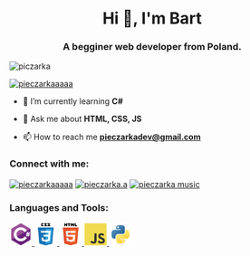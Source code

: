 <h1 align="center">Hi 👋, I'm Bart</h1>
<h3 align="center">A begginer web developer from Poland.</h3>

<p align="left"> <img src="https://komarev.com/ghpvc/?username=piczarka&label=Profile%20views&color=0e75b6&style=flat" alt="piczarka" /> </p>

<p align="left"> <a href="https://instagram.com/pieczarka.a" target="blank"><img src="https://raw.githubusercontent.com/rahuldkjain/github-profile-readme-generator/master/src/images/icons/Social/instagram.svg" alt="pieczarkaaaaa" /></a> </p>

- 🌱 I’m currently learning **C#**

- 💬 Ask me about **HTML, CSS, JS**

- 📫 How to reach me **pieczarkadev@gmail.com**

<h3 align="left">Connect with me:</h3>
<p align="left">
<a href="https://twitter.com/pieczarkaaaaa" target="blank"><img align="center" src="https://raw.githubusercontent.com/rahuldkjain/github-profile-readme-generator/master/src/images/icons/Social/twitter.svg" alt="pieczarkaaaaa" height="30" width="40" /></a>
<a href="https://instagram.com/pieczarka.a" target="blank"><img align="center" src="https://raw.githubusercontent.com/rahuldkjain/github-profile-readme-generator/master/src/images/icons/Social/instagram.svg" alt="pieczarka.a" height="30" width="40" /></a>
<a href="https://www.youtube.com/c/pieczarka music" target="blank"><img align="center" src="https://raw.githubusercontent.com/rahuldkjain/github-profile-readme-generator/master/src/images/icons/Social/youtube.svg" alt="pieczarka music" height="30" width="40" /></a>
</p>

<h3 align="left">Languages and Tools:</h3>
<p align="left"> <a href="https://www.w3schools.com/cs/" target="_blank" rel="noreferrer"> <img src="https://raw.githubusercontent.com/devicons/devicon/master/icons/csharp/csharp-original.svg" alt="csharp" width="40" height="40"/> </a> <a href="https://www.w3schools.com/css/" target="_blank" rel="noreferrer"> <img src="https://raw.githubusercontent.com/devicons/devicon/master/icons/css3/css3-original-wordmark.svg" alt="css3" width="40" height="40"/> </a> <a href="https://www.w3.org/html/" target="_blank" rel="noreferrer"> <img src="https://raw.githubusercontent.com/devicons/devicon/master/icons/html5/html5-original-wordmark.svg" alt="html5" width="40" height="40"/> </a> <a href="https://developer.mozilla.org/en-US/docs/Web/JavaScript" target="_blank" rel="noreferrer"> <img src="https://raw.githubusercontent.com/devicons/devicon/master/icons/javascript/javascript-original.svg" alt="javascript" width="40" height="40"/> </a> <a href="https://www.python.org" target="_blank" rel="noreferrer"> <img src="https://raw.githubusercontent.com/devicons/devicon/master/icons/python/python-original.svg" alt="python" width="40" height="40"/> </a> </p>
